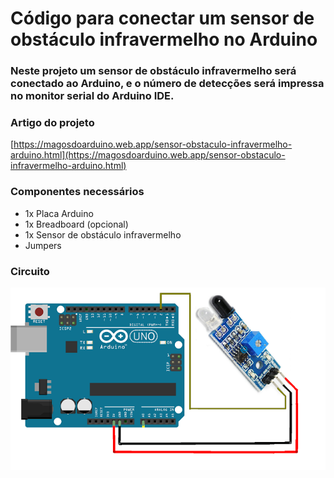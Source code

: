 # Código para conectar um sensor de obstáculo infravermelho no Arduino

### Neste projeto um sensor de obstáculo infravermelho será conectado ao Arduino, e o número de detecções será impressa no monitor serial do Arduino IDE.

### Artigo do projeto
[https://magosdoarduino.web.app/sensor-obstaculo-infravermelho-arduino.html](https://magosdoarduino.web.app/sensor-obstaculo-infravermelho-arduino.html)

### Componentes necessários
* 1x Placa Arduino
* 1x Breadboard (opcional)
* 1x Sensor de obstáculo infravermelho
* Jumpers

### Circuito
![circuito](imagens/sensor-obstaculo-infravermelho-circuito.jpeg)

